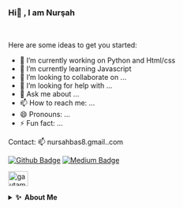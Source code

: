 ### Hi👋 , I am Nurşah

<br>

Here are some ideas to get you started:

- 🔭 I’m currently working on Python and Html/css
- 🌱 I’m currently learning Javascript
- 👯 I’m looking to collaborate on ...
- 🤔 I’m looking for help with ...
- 💬 Ask me about ...
- 📫 How to reach me: ...
- 😄 Pronouns: ...
- ⚡ Fun fact: ...

Contact:
📫 nursahbas8.gmail..com

<!--Linkler-->
[![Github Badge](https://img.shields.io/badge/-Github-000?style=quare&labelColor=000&logo=Github&logoColor=white&link=link)](https://github.com/NursahBas) 
[![Medium Badge](https://img.shields.io/badge/-Medium-757575?style=flat-quare&labelColor=757575&logo=Medium&logoColor=white&link=link)](https://medium.com/@nursahbas8) 
<!--[![Linkedin](https://raw.githubusercontent.com/rahuldkjain/github-profile-readme-generator/master/src/images/icons/Social/linked-in-alt.svg/30*40)](https://www.linkedin.com/in/nursahbas/)-->
<a href="https://linkedin.com/in/gautamkrishnar" target="blank"><img align="center" src="https://raw.githubusercontent.com/rahuldkjain/github-profile-readme-generator/master/src/images/icons/Social/linked-in-alt.svg" alt="gautamkrishnar" height="30" width="40" /></a>

<!--Hakkımda-->
<details>
  <summary><b>✨&nbsp;&nbsp;About&nbsp;Me</b></summary>
  <br/>

I am a Junior Developer. I graduated from <a href="" target="blank"><img align="center" src="https://w3.sdu.edu.tr/" alt=""/>Süleyman Demirel University</a> Computer Engineering Department in 2021.
  
During my education period, I focused more on python language and java language. I also have a project that I have done for android development. You can find it in my repo:wink:

I have a project that I have developed within the scope of Tubitak 2209-A. You can find my resources on this on my medium page.
  
I am currently developing myself on HTML-CSS and JavaScript.
 
I am currently working as a mentee in <a href="" target="blank"><img align="center" src="https://teknovol.com.tr/" alt=""/>Teknovol Company</a>.


